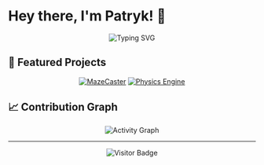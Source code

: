 # Hey there, I'm Patryk! 👋

<div align="center">

![Typing SVG](https://readme-typing-svg.herokuapp.com?font=Fira+Code&pause=1000&color=00D9FF&center=true&vCenter=true&width=400&lines=Cork%2C+Ireland)

</div>

## 🎯 Featured Projects

<div align="center">

[![MazeCaster](https://github-readme-stats.vercel.app/api/pin/?username=patrykmrozek&repo=mazecaster&theme=tokyonight&hide_border=true&bg_color=0d1117)](https://github.com/patrykmrozek/mazecaster)
[![Physics Engine](https://github-readme-stats.vercel.app/api/pin/?username=patrykmrozek&repo=FysicsEngine&theme=tokyonight&hide_border=true&bg_color=0d1117)](https://github.com/patrykmrozek/FysicsEngine)

</div>


## 📈 Contribution Graph

<div align="center">

![Activity Graph](https://github-readme-activity-graph.vercel.app/graph?username=patrykmrozek&bg_color=0d1117&color=00d9ff&line=00d9ff&point=ffffff&area=true&hide_border=true)

</div>


<!--
## 📊 Statistics

<div align="center">
  
![GitHub stats](https://github-readme-stats.vercel.app/api?username=patrykmrozek&show_icons=true&theme=tokyonight&hide_border=true&bg_color=0d1117)

![Top Languages](https://github-readme-stats.vercel.app/api/top-langs/?username=patrykmrozek&layout=compact&theme=tokyonight&hide_border=true&bg_color=0d1117)

![GitHub Streak](https://github-readme-streak-stats.herokuapp.com/?user=patrykmrozek&theme=tokyonight&hide_border=true&background=0D1117)

</div>

--->
---

<div align="center">

![Visitor Badge](https://visitor-badge.laobi.icu/badge?page_id=patrykmrozek.patrykmrozek)

</div>

<!-- Auto-update stats -->
<!--START_SECTION:activity-->
<!--END_SECTION:activity-->

